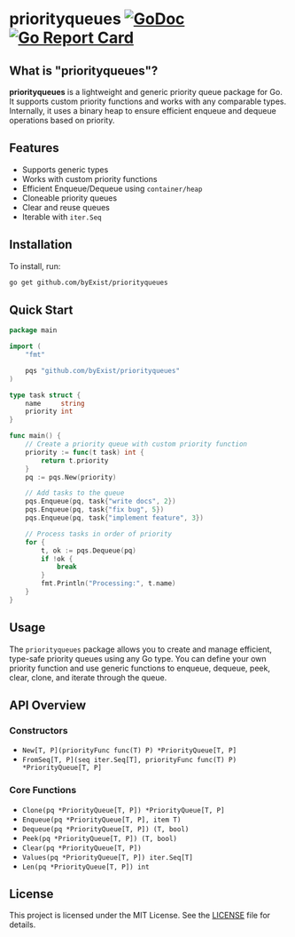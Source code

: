 # priorityqueues [![GoDoc](https://pkg.go.dev/badge/github.com/byExist/priorityqueues.svg)](https://pkg.go.dev/github.com/byExist/priorityqueues) [![Go Report Card](https://goreportcard.com/badge/github.com/byExist/priorityqueues)](https://goreportcard.com/report/github.com/byExist/priorityqueues)

## What is "priorityqueues"?

**priorityqueues** is a lightweight and generic priority queue package for Go. It supports custom priority functions and works with any comparable types. Internally, it uses a binary heap to ensure efficient enqueue and dequeue operations based on priority.

## Features

- Supports generic types
- Works with custom priority functions
- Efficient Enqueue/Dequeue using `container/heap`
- Cloneable priority queues
- Clear and reuse queues
- Iterable with `iter.Seq`

## Installation

To install, run:

```bash
go get github.com/byExist/priorityqueues
```

## Quick Start

```go
package main

import (
	"fmt"

	pqs "github.com/byExist/priorityqueues"
)

type task struct {
	name     string
	priority int
}

func main() {
	// Create a priority queue with custom priority function
	priority := func(t task) int {
		return t.priority
	}
	pq := pqs.New(priority)

	// Add tasks to the queue
	pqs.Enqueue(pq, task{"write docs", 2})
	pqs.Enqueue(pq, task{"fix bug", 5})
	pqs.Enqueue(pq, task{"implement feature", 3})

	// Process tasks in order of priority
	for {
		t, ok := pqs.Dequeue(pq)
		if !ok {
			break
		}
		fmt.Println("Processing:", t.name)
	}
}
```

## Usage

The `priorityqueues` package allows you to create and manage efficient, type-safe priority queues using any Go type. You can define your own priority function and use generic functions to enqueue, dequeue, peek, clear, clone, and iterate through the queue.

## API Overview

### Constructors

- `New[T, P](priorityFunc func(T) P) *PriorityQueue[T, P]`
- `FromSeq[T, P](seq iter.Seq[T], priorityFunc func(T) P) *PriorityQueue[T, P]`

### Core Functions

- `Clone(pq *PriorityQueue[T, P]) *PriorityQueue[T, P]`
- `Enqueue(pq *PriorityQueue[T, P], item T)`
- `Dequeue(pq *PriorityQueue[T, P]) (T, bool)`
- `Peek(pq *PriorityQueue[T, P]) (T, bool)`
- `Clear(pq *PriorityQueue[T, P])`
- `Values(pq *PriorityQueue[T, P]) iter.Seq[T]`
- `Len(pq *PriorityQueue[T, P]) int`

## License

This project is licensed under the MIT License. See the [LICENSE](LICENSE) file for details.